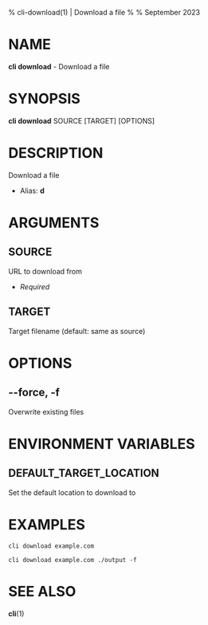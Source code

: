% cli-download(1) | Download a file
% 
% September 2023

NAME
==================================================

**cli download** - Download a file

SYNOPSIS
==================================================

**cli download** SOURCE [TARGET] [OPTIONS]

DESCRIPTION
==================================================

Download a file

- Alias: **d**

ARGUMENTS
==================================================

SOURCE
--------------------------------------------------

URL to download from

- *Required*

TARGET
--------------------------------------------------

Target filename (default: same as source)


OPTIONS
==================================================

--force, -f
--------------------------------------------------

Overwrite existing files


ENVIRONMENT VARIABLES
==================================================

DEFAULT_TARGET_LOCATION
--------------------------------------------------

Set the default location to download to


EXAMPLES
==================================================

~~~
cli download example.com

cli download example.com ./output -f

~~~

SEE ALSO
==================================================

**cli**(1)


